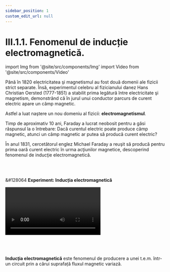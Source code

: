 ```yaml
---
sidebar_position: 1
custom_edit_url: null
---
```


# III.1.1. Fenomenul de inducție electromagnetică.




import Img from '@site/src/components/Img'
import Video from '@site/src/components/Video'


<div class="alert alert--primary" role="alert">

Până în 1820 electricitatea şi magnetismul au fost două domenii ale fizicii  strict separate. Însă, experimentul celebru al fizicianului danez Hans Christian Oersted (1777-1851) a stabilit prima legătură între electricitate şi magnetism, demonstrând că în jurul unui conductor parcurs de curent electric apare un câmp magnetic. 

Astfel a luat naştere un nou domeniu al fizicii: **electromagnetismul**.  


Timp de aproximativ 10 ani, Faraday a lucrat neobosit pentru a găsi răspunsul la o întrebare: Dacă curentul electric poate produce câmp magnetic, atunci un câmp magnetic ar putea să producă curent electric? 

În anul 1831, cercetătorul englez Michael Faraday a reuşit să producă pentru prima oară curent electric în urma acţiunilor magnetice, descoperind fenomenul de inducţie electromagnetică.




</div>







<br></br>










<div class="alert alert--success" role="alert">

&#128064 **Experiment: Inducția electromagnetică**



<Video src="https://www.youtube.com/embed/rAIt_I-sypk" lazy={false} />



**Materiale necesare:**   
Miliampermetru, bobină, magnet bară, fire de legătură.




<Img className="img-responsive4" src="fizica/clasa10/capitolul3/III-1-1-fenomenul-de-inductie-electromagnetica-poza1-experiment-inductia-electromagnetica-schema-circuit.png" width="1000" height="287" lazy={false} />

<br></br>
<br></br>






<br></br>

**Descrierea experimentului:**
- Apropie magnetul de bobină.
- Ce observi?
  > Acul miliampermetrului se mișcă într-o parte față de diviziunea 0 pe scala gradată.
- Lasă magnetul în interiorul bobinei nemișcat.
- Ce observi?
  > Acul miliampermetrului revine la diviziunea 0 pe scala gradată.
- Depărtează magnetul de bobină.
- Ce observi?
  > Acul miliampermetrului se mișcă în cealaltă parte față de diviziunea 0 pe scala gradată.





<br></br>

**Concluzia experimentului:**   

**Bobina prin a cărei suprafață fluxul magnetic variază la apropierea și depărtarea magnetului față de bobină, se comportă ca un generator de curent alternativ.** 


</div>




<br></br>



<div class="alert alert--primary" role="alert">

**Inducția electromagnetică** este fenomenul de producere a unei t.e.m. într-un circuit prin a cărui suprafață fluxul magnetic variază.


</div>

<br></br>


